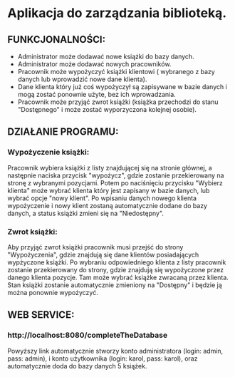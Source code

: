 # Aplikacja do zarządzania biblioteką.

## FUNKCJONALNOŚCI:
- Administrator może dodawać nowe książki do bazy danych.
- Administrator może dodawać nowych pracowników.
- Pracownik może wypożyczyć książki klientowi ( wybranego z bazy danych lub wprowadzić nowe dane klienta).
- Dane klienta który już coś wypożyczył są zapisywane w bazie danych i mogą zostać ponownie użyte, bez ich wprowadzania.
- Pracownik może przyjąć zwrot książki (książka przechodzi do stanu "Dostępnego" i może zostać wyporzyczona kolejnej osobie).

## DZIAŁANIE PROGRAMU:
### Wypożyczenie książki: 
 Pracownik wybiera książki z listy znajdującej się na stronie głównej, a następnie naciska przycisk "wypożycz", gdzie zostanie przekierowany na stronę z wybranymi pozycjami.
 Potem po naciśnięciu przycisku "Wybierz klienta" może wybrać klienta który jest zapisany w bazie danych, lub wybrać opcje "nowy klient".
 Po wpisaniu danych nowego klienta wypożyczenie i nowy klient zostaną automatycznie dodane do bazy danych, a status książki zmieni się na "Niedostępny".
 
 ### Zwrot książki:
 Aby przyjąć zwrot książki pracownik musi przejść do strony "Wypożyczenia", gdzie znajdują się dane klientów posiadających wypżyczone książki.
 Po wybraniu odpowiedniego klienta z listy pracownik zostanie przekierowany do strony, gdzie znajdują się wypożyczone przez danego klienta pozycje.
 Tam może wybrać książke zwracaną przez klienta. Stan książki zostanie automatycznie zmieniony na "Dostępny" i będzie ją można ponownie wypożyczyć.
 
 ## WEB SERVICE:
 ### http://localhost:8080/completeTheDatabase
 Powyższy link automatycznie stworzy konto administratora (login: admin, pass: admin), 
 i konto użytkownika (login: karol, pass: karol),
 oraz automatycznie doda do bazy danych 5 książek.
 
 
 
